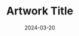---
title: "Artwork Title"
date: 2024-03-20
image: /assets/images/20220111_FanjingStairs_EN-IN6226216526_1920x1080.jpg
tags: 
  - tag1
  - tag2
description: "Brief description of the artwork"
---